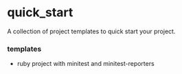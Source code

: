 quick_start
===========

A collection of project templates to quick start your project.

### templates

  -  ruby project with minitest and minitest-reporters